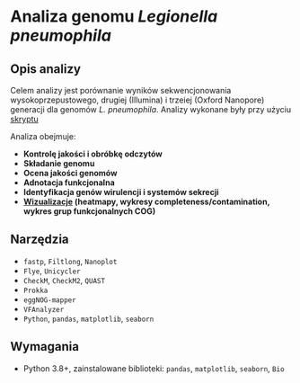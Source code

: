 # Analiza genomu *Legionella pneumophila*

## Opis analizy
Celem analizy jest porównanie wyników sekwencjonowania wysokoprzepustowego, drugiej (Illumina) i trzeiej (Oxford Nanopore) generacji dla genomów *L. pneumophila*. Analizy wykonane były przy użyciu [skryptu](./analiza_kod.md)

Analiza obejmuje:

- **Kontrolę jakości i obróbkę odczytów**
- **Składanie genomu**
- **Ocena jakości genomów**
- **Adnotacja funkcjonalna**
- **Identyfikacja genów wirulencji i systemów sekrecji**
- **[Wizualizacje](./Wizualizacje/) (heatmapy, wykresy completeness/contamination, wykres grup funkcjonalnych COG)**

## Narzędzia
- `fastp`, `Filtlong`, `Nanoplot`
- `Flye`, `Unicycler`
- `CheckM`, `CheckM2`, `QUAST`
- `Prokka`
- `eggNOG-mapper`
- `VFAnalyzer`
- `Python`, `pandas`, `matplotlib`, `seaborn`


## Wymagania
- Python 3.8+, zainstalowane biblioteki: `pandas`, `matplotlib`, `seaborn`, `Bio`


